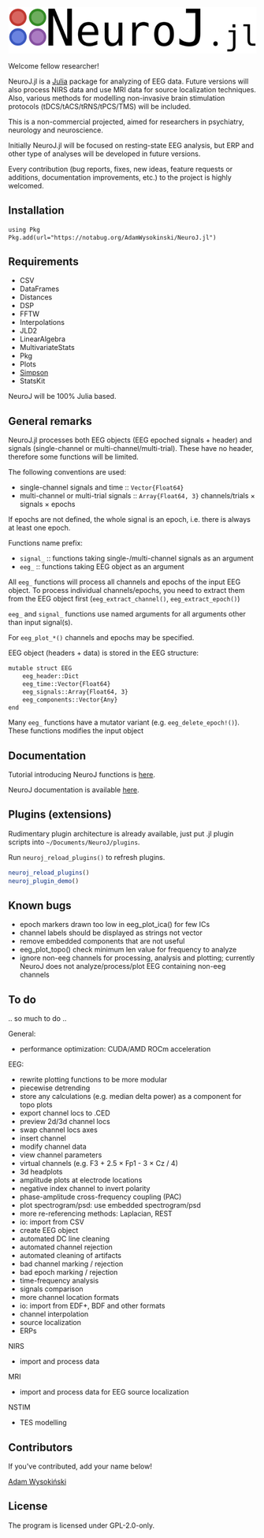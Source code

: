 ![neuroj](images/neuroj.png)

Welcome fellow researcher!

NeuroJ.jl is a [Julia](https://julialang.org) package for analyzing of EEG data. Future versions will also process NIRS data and use MRI data for source localization techniques. Also, various methods for modelling non-invasive brain stimulation protocols (tDCS/tACS/tRNS/tPCS/TMS) will be included.

This is a non-commercial projected, aimed for researchers in psychiatry, neurology and neuroscience.

Initially NeuroJ.jl will be focused on resting-state EEG analysis, but ERP and other type of analyses will be developed in future versions.

Every contribution (bug reports, fixes, new ideas, feature requests or additions, documentation improvements, etc.) to the project is highly welcomed.

## Installation

```
using Pkg
Pkg.add(url="https://notabug.org/AdamWysokinski/NeuroJ.jl")
```

## Requirements

- CSV
- DataFrames
- Distances
- DSP
- FFTW
- Interpolations
- JLD2
- LinearAlgebra
- MultivariateStats
- Pkg
- Plots
- [Simpson](https://notabug.org/AdamWysokinski/Simpson.jl)
- StatsKit

NeuroJ will be 100% Julia based.

## General remarks

NeuroJ.jl processes both EEG objects (EEG epoched signals + header) and signals (single-channel or multi-channel/multi-trial). These have no header, therefore some functions will be limited.

The following conventions are used:

- single-channel signals and time      :: `Vector{Float64}`
- multi-channel or multi-trial signals :: `Array{Float64, 3}` channels/trials × signals × epochs

If epochs are not defined, the whole signal is an epoch, i.e. there is always at least one epoch.

Functions name prefix:

- `signal_`  :: functions taking single-/multi-channel signals as an argument
- `eeg_`     :: functions taking EEG object as an argument

All `eeg_` functions will process all channels and epochs of the input EEG object. To process individual channels/epochs, you need to extract them from the EEG object first (`eeg_extract_channel()`, `eeg_extract_epoch()`)

`eeg_` and `signal_` functions use named arguments for all arguments other than input signal(s).

For `eeg_plot_*()` channels and epochs may be specified.

EEG object (headers + data) is stored in the EEG structure:
```
mutable struct EEG
    eeg_header::Dict
    eeg_time::Vector{Float64}
    eeg_signals::Array{Float64, 3}
    eeg_components::Vector{Any}
end
```

Many `eeg_` functions have a mutator variant (e.g. `eeg_delete_epoch!()`). These functions modifies the input object 

## Documentation

Tutorial introducing NeuroJ functions is [here](https://notabug.org/AdamWysokinski/NeuroJ.jl/src/master/Tutorial.md).

NeuroJ documentation is available [here](https://notabug.org/AdamWysokinski/NeuroJ.jl/src/master/Documentation.md).

## Plugins (extensions)

Rudimentary plugin architecture is already available, just put .jl plugin scripts into `~/Documents/NeuroJ/plugins`.

Run `neuroj_reload_plugins()` to refresh plugins.

```julia
neuroj_reload_plugins()
neuroj_plugin_demo()
```

## Known bugs

- epoch markers drawn too low in eeg_plot_ica() for few ICs
- channel labels should be displayed as strings not vector
- remove embedded components that are not useful
- eeg_plot_topo() check minimum len value for frequency to analyze
- ignore non-eeg channels for processing, analysis and plotting; currently NeuroJ does not analyze/process/plot EEG containing non-eeg channels

## To do

.. so much to do ..

General:
- performance optimization: CUDA/AMD ROCm acceleration

EEG:
- rewrite plotting functions to be more modular
- piecewise detrending
- store any calculations (e.g. median delta power) as a component for topo plots
- export channel locs to .CED
- preview 2d/3d channel locs
- swap channel locs axes
- insert channel
- modify channel data
- view channel parameters
- virtual channels (e.g. F3 + 2.5 × Fp1 - 3 × Cz / 4)
- 3d headplots
- amplitude plots at electrode locations
- negative index channel to invert polarity
- phase-amplitude cross-frequency coupling (PAC)
- plot spectrogram/psd: use embedded spectrogram/psd
- more re-referencing methods: Laplacian, REST
- io: import from CSV
- create EEG object
- automated DC line cleaning
- automated channel rejection
- automated cleaning of artifacts
- bad channel marking / rejection
- bad epoch marking / rejection
- time-frequency analysis
- signals comparison
- more channel location formats
- io: import from EDF+, BDF and other formats
- channel interpolation
- source localization
- ERPs

NIRS
- import and process data

MRI
- import and process data for EEG source localization

NSTIM
- TES modelling

## Contributors

If you've contributed, add your name below!

[Adam Wysokiński](adam.wysokinski@umed.lodz.pl)

## License

The program is licensed under GPL-2.0-only.